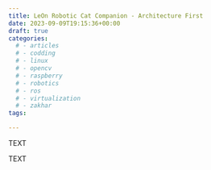 ```yaml
---
title: LeOn Robotic Cat Companion - Architecture First
date: 2023-09-09T19:15:36+00:00
draft: true
categories:
  # - articles
  # - codding
  # - linux
  # - opencv
  # - raspberry
  # - robotics
  # - ros
  # - virtualization
  # - zakhar
tags:

---
```


TEXT

<!--more-->

TEXT
